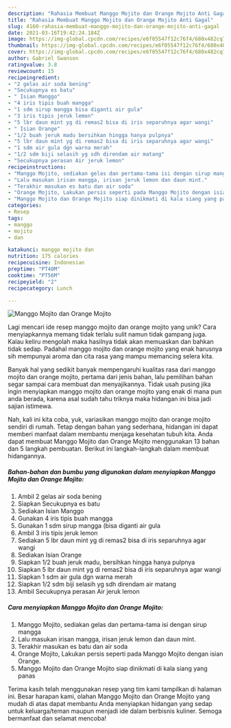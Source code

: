 ```yaml
---
description: "Rahasia Membuat Manggo Mojito dan Orange Mojito Anti Gagal"
title: "Rahasia Membuat Manggo Mojito dan Orange Mojito Anti Gagal"
slug: 4160-rahasia-membuat-manggo-mojito-dan-orange-mojito-anti-gagal
date: 2021-03-16T19:42:24.184Z
image: https://img-global.cpcdn.com/recipes/e6f05547f12c76f4/680x482cq70/manggo-mojito-dan-orange-mojito-foto-resep-utama.jpg
thumbnail: https://img-global.cpcdn.com/recipes/e6f05547f12c76f4/680x482cq70/manggo-mojito-dan-orange-mojito-foto-resep-utama.jpg
cover: https://img-global.cpcdn.com/recipes/e6f05547f12c76f4/680x482cq70/manggo-mojito-dan-orange-mojito-foto-resep-utama.jpg
author: Gabriel Swanson
ratingvalue: 3.8
reviewcount: 15
recipeingredient:
- "2 gelas air soda bening"
- "Secukupnya es batu"
- " Isian Manggo"
- "4 iris tipis buah mangga"
- "1 sdm sirup mangga bisa diganti air gula"
- "3 iris tipis jeruk lemon"
- "5 lbr daun mint yg di remas2 bisa di iris separuhnya agar wangi"
- " Isian Orange"
- "1/2 buah jeruk madu bersihkan hingga hanya pulpnya"
- "5 lbr daun mint yg di remas2 bisa di iris separuhnya agar wangi"
- "1 sdm air gula dgn warna merah"
- "1/2 sdm biji selasih yg sdh direndam air matang"
- "Secukupnya perasan Air jeruk lemon"
recipeinstructions:
- "Manggo Mojito, sediakan gelas dan pertama-tama isi dengan sirup mangga"
- "Lalu masukan irisan mangga, irisan jeruk lemon dan daun mint."
- "Terakhir masukan es batu dan air soda"
- "Orange Mojito, Lakukan persis seperti pada Manggo Mojito dengan isian Orange."
- "Manggo Mojito dan Orange Mojito siap dinikmati di kala siang yang panas"
categories:
- Resep
tags:
- manggo
- mojito
- dan

katakunci: manggo mojito dan 
nutrition: 175 calories
recipecuisine: Indonesian
preptime: "PT40M"
cooktime: "PT56M"
recipeyield: "2"
recipecategory: Lunch

---
```



![Manggo Mojito dan Orange Mojito](https://img-global.cpcdn.com/recipes/e6f05547f12c76f4/680x482cq70/manggo-mojito-dan-orange-mojito-foto-resep-utama.jpg)

Lagi mencari ide resep manggo mojito dan orange mojito yang unik? Cara menyiapkannya memang tidak terlalu sulit namun tidak gampang juga. Kalau keliru mengolah maka hasilnya tidak akan memuaskan dan bahkan tidak sedap. Padahal manggo mojito dan orange mojito yang enak harusnya sih mempunyai aroma dan cita rasa yang mampu memancing selera kita.



Banyak hal yang sedikit banyak mempengaruhi kualitas rasa dari manggo mojito dan orange mojito, pertama dari jenis bahan, lalu pemilihan bahan segar sampai cara membuat dan menyajikannya. Tidak usah pusing jika ingin menyiapkan manggo mojito dan orange mojito yang enak di mana pun anda berada, karena asal sudah tahu triknya maka hidangan ini bisa jadi sajian istimewa.


Nah, kali ini kita coba, yuk, variasikan manggo mojito dan orange mojito sendiri di rumah. Tetap dengan bahan yang sederhana, hidangan ini dapat memberi manfaat dalam membantu menjaga kesehatan tubuh kita. Anda dapat membuat Manggo Mojito dan Orange Mojito menggunakan 13 bahan dan 5 langkah pembuatan. Berikut ini langkah-langkah dalam membuat hidangannya.

<!--inarticleads1-->

##### Bahan-bahan dan bumbu yang digunakan dalam menyiapkan Manggo Mojito dan Orange Mojito:

1. Ambil 2 gelas air soda bening
1. Siapkan Secukupnya es batu
1. Sediakan  Isian Manggo
1. Gunakan 4 iris tipis buah mangga
1. Gunakan 1 sdm sirup mangga (bisa diganti air gula
1. Ambil 3 iris tipis jeruk lemon
1. Sediakan 5 lbr daun mint yg di remas2 bisa di iris separuhnya agar wangi
1. Sediakan  Isian Orange
1. Siapkan 1/2 buah jeruk madu, bersihkan hingga hanya pulpnya
1. Siapkan 5 lbr daun mint yg di remas2 bisa di iris separuhnya agar wangi
1. Siapkan 1 sdm air gula dgn warna merah
1. Siapkan 1/2 sdm biji selasih yg sdh direndam air matang
1. Ambil Secukupnya perasan Air jeruk lemon




<!--inarticleads2-->

##### Cara menyiapkan Manggo Mojito dan Orange Mojito:

1. Manggo Mojito, sediakan gelas dan pertama-tama isi dengan sirup mangga
1. Lalu masukan irisan mangga, irisan jeruk lemon dan daun mint.
1. Terakhir masukan es batu dan air soda
1. Orange Mojito, Lakukan persis seperti pada Manggo Mojito dengan isian Orange.
1. Manggo Mojito dan Orange Mojito siap dinikmati di kala siang yang panas




Terima kasih telah menggunakan resep yang tim kami tampilkan di halaman ini. Besar harapan kami, olahan Manggo Mojito dan Orange Mojito yang mudah di atas dapat membantu Anda menyiapkan hidangan yang sedap untuk keluarga/teman maupun menjadi ide dalam berbisnis kuliner. Semoga bermanfaat dan selamat mencoba!
